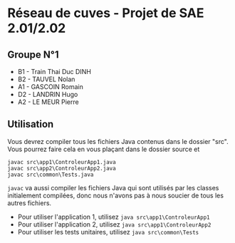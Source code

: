 # Réseau de cuves - Projet de SAE 2.01/2.02

## Groupe N°1
- B1 - Train Thai Duc DINH
- B2 - TAUVEL Nolan
- A1 - GASCOIN Romain
- D2 - LANDRIN Hugo
- A2 - LE MEUR Pierre

## Utilisation
Vous devrez compiler tous les fichiers Java contenus dans le dossier "src".  
Vous pourrez faire cela en vous plaçant dans le dossier source et  
```shell
javac src\app1\ControleurApp1.java
javac src\app2\ControleurApp2.java
javac src\common\Tests.java
```
`javac` va aussi compiler les fichiers Java qui sont utilisés par les classes initialement compilées, donc nous 
n'avons pas à nous soucier de tous les autres fichiers.

- Pour utiliser l'application 1, utilisez `java src\app1\ControleurApp1`
- Pour utiliser l'application 2, utilisez `java src\app1\ControleurApp2`
- Pour utiliser les tests unitaires, utilisez `java src\common\Tests`
